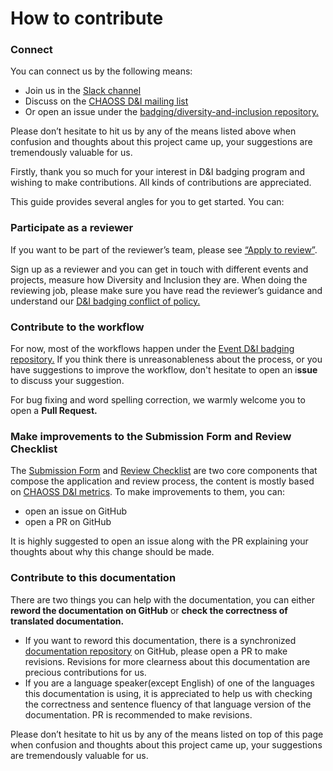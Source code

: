 # How to contribute

### Connect

You can connect us by the following means:

* Join us in the [Slack channel](https://chaoss-workspace.slack.com/join/shared_invite/zt-dqeab4ab-4XrH51rc4y_WXjN~uI~6rA#/)
* Discuss on the [CHAOSS D&I mailing list](https://lists.linuxfoundation.org/mailman/listinfo/chaoss-diversity-inclusion)
* Or open an issue under the [badging/diversity-and-inclusion repository.](https://github.com/badging/diversity-and-inclusion) 

Please don’t hesitate to hit us by any of the means listed above when confusion and thoughts about this project came up,  your suggestions are tremendously valuable for us. 

Firstly, thank you so much for your interest in D&I badging program and wishing to make contributions. All kinds of contributions are appreciated.

This guide provides several angles for you to get started. You can: 

### Participate as a reviewer

If you want to be part of the reviewer’s team, please see [“Apply to review”](https://chaoss-project.gitbook.io/badging/reviewing/apply-to-review). 

Sign up as a reviewer and you can get in touch with different events and projects, measure how Diversity and Inclusion they are. When doing the reviewing job, please make sure you have read the reviewer’s guidance and understand our [D&I badging conflict of policy.](https://chaoss-project.gitbook.io/badging/reviewing/d-and-i-badging-conflict-of-interest-policy)

### Contribute to the workflow

For now, most of the workflows happen under the [Event D&I badging repository.](https://github.com/badging/event-diversity-and-inclusion) If you think there is unreasonableness about the process, or you have suggestions to improve the workflow, don't hesitate to open an i**ssue** to discuss your suggestion.  
  
For bug fixing and word spelling correction, we warmly welcome you to open a **Pull Request.**

### Make improvements to the Submission Form and Review Checklist

The [Submission Form](https://chaoss.community/diversity-and-inclusion-badging/) and [Review Checklist](https://github.com/badging/event-diversity-and-inclusion/blob/master/.github/checklist.md) are two core components that compose the application and review process, the content is mostly based on [CHAOSS D&I metrics](https://github.com/chaoss/wg-diversity-inclusion/). To make improvements to them, you can:

* open an issue on GitHub
* open a PR on GitHub

It is highly suggested to open an issue along with the PR explaining your thoughts about why this change should be made.

### Contribute to this documentation

There are two things you can help with the documentation, you can either **reword the documentation on GitHub** or **check the correctness of translated documentation.**

* If you want to reword this documentation,  there is a synchronized [documentation repository](https://github.com/badging/documentation-unavailable) on GitHub, please open a PR to make revisions. Revisions for more clearness about this documentation are precious contributions for us.
* If you are a language speaker\(except English\) of one of the languages this documentation is using, it is appreciated to help us with checking the correctness and sentence fluency of that language version of the documentation. PR is recommended to make revisions.

Please don’t hesitate to hit us by any of the means listed on top of this page when confusion and thoughts about this project came up,  your suggestions are tremendously valuable for us. 

